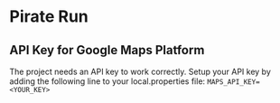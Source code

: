 # Pirate Run

## API Key for Google Maps Platform
The project needs an API key to work correctly. Setup your API key by adding the following line to your local.properties file:
`MAPS_API_KEY=<YOUR_KEY>`
